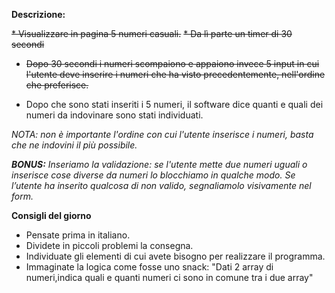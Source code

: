 **Descrizione:**

~~* Visualizzare in pagina 5 numeri casuali.~~
~~* Da lì parte un timer di 30 secondi~~
* ~~Dopo 30 secondi i numeri scompaiono e appaiono invece 5 input in cui l'utente deve inserire i numeri che ha visto precedentemente, nell'ordine che preferisce.~~
  
* Dopo che sono stati inseriti i 5 numeri, il software dice quanti e quali dei numeri da indovinare sono stati individuati.
  
_NOTA: non è importante l'ordine con cui l'utente inserisce i numeri, basta che ne indovini il più possibile._


_**BONUS:**
Inseriamo la validazione: se l'utente mette due numeri uguali o inserisce cose diverse da numeri lo blocchiamo in qualche modo.
Se l’utente ha inserito qualcosa di non valido, segnaliamolo visivamente nel form._


**Consigli del giorno**
* Pensate prima in italiano.
* Dividete in piccoli problemi la consegna.
* Individuate gli elementi di cui avete bisogno per realizzare il programma.
* Immaginate la logica come fosse uno snack: "Dati 2 array di numeri,indica quali e quanti numeri ci sono in comune tra i due array"